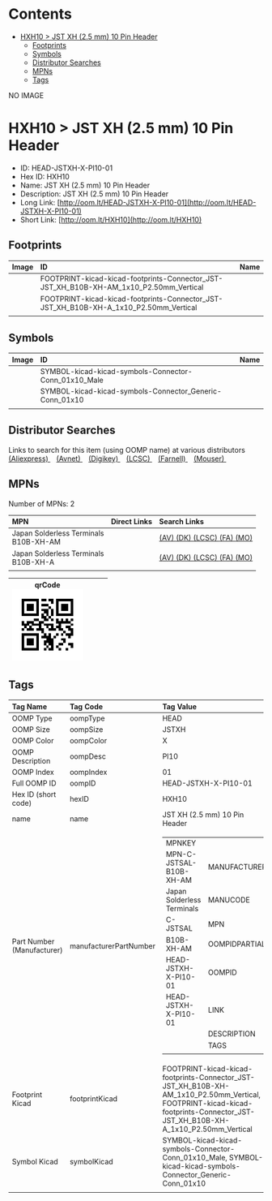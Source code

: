 



Contents
========

* [HXH10 > JST XH (2.5 mm) 10 Pin Header](#hxh10--jst-xh-25-mm-10-pin-header)
	* [Footprints](#footprints)
	* [Symbols](#symbols)
	* [Distributor Searches](#distributor-searches)
	* [MPNs](#mpns)
	* [Tags](#tags)
  
NO IMAGE  
# HXH10 > JST XH (2.5 mm) 10 Pin Header

- ID: HEAD-JSTXH-X-PI10-01
- Hex ID: HXH10
- Name: JST XH (2.5 mm) 10 Pin Header
- Description: JST XH (2.5 mm) 10 Pin Header
- Long Link: [http://oom.lt/HEAD-JSTXH-X-PI10-01](http://oom.lt/HEAD-JSTXH-X-PI10-01)
- Short Link: [http://oom.lt/HXH10](http://oom.lt/HXH10)

## Footprints
  

|Image|ID|Name|
| :--- | :--- | :--- |
||FOOTPRINT-kicad-kicad-footprints-Connector_JST-JST_XH_B10B-XH-AM_1x10_P2.50mm_Vertical||
||FOOTPRINT-kicad-kicad-footprints-Connector_JST-JST_XH_B10B-XH-A_1x10_P2.50mm_Vertical||
||||

## Symbols
  

|Image|ID|Name|
| :--- | :--- | :--- |
|![]()|SYMBOL-kicad-kicad-symbols-Connector-Conn_01x10_Male||
|![]()|SYMBOL-kicad-kicad-symbols-Connector_Generic-Conn_01x10||
||||

## Distributor Searches
  
Links to search for this item (using OOMP name) at various distributors  
[(Aliexpress) ](https://www.aliexpress.com/wholesale?SearchText=1117JST+XH+2.5+mm+10+Pin+Header)&nbsp;&nbsp;&nbsp;[(Avnet) ](https://www.avnet.com/shop/us/search/JST+XH+2.5+mm+10+Pin+Header)&nbsp;&nbsp;&nbsp;[(Digikey) ](https://www.digikey.co.uk/en/products/result?s=JST+XH+2.5+mm+10+Pin+Header)&nbsp;&nbsp;&nbsp;[(LCSC) ](https://www.lcsc.com/search?q=JST+XH+2.5+mm+10+Pin+Header)&nbsp;&nbsp;&nbsp;[(Farnell) ](https://uk.farnell.com/search?st=JST+XH+2.5+mm+10+Pin+Header)&nbsp;&nbsp;&nbsp;[(Mouser) ](https://www.mouser.com/c/?q=JST+XH+2.5+mm+10+Pin+Header)&nbsp;&nbsp;&nbsp;
## MPNs
  
Number of MPNs: 2  

|MPN|Direct Links|Search Links|
| :--- | :--- | :--- |
|Japan Solderless Terminals<br>B10B-XH-AM||[(AV) ](https://www.avnet.com/shop/us/search/B10B-XH-AM)[(DK) ](https://www.digikey.co.uk/products/en?keywords=B10B-XH-AM)[(LCSC) ](https://www.lcsc.com/search?q=B10B-XH-AM)[(FA) ](https://uk.farnell.com/search?st=B10B-XH-AM)[(MO) ](https://www.mouser.com/c/?q=B10B-XH-AM)|
|Japan Solderless Terminals<br>B10B-XH-A||[(AV) ](https://www.avnet.com/shop/us/search/B10B-XH-A)[(DK) ](https://www.digikey.co.uk/products/en?keywords=B10B-XH-A)[(LCSC) ](https://www.lcsc.com/search?q=B10B-XH-A)[(FA) ](https://uk.farnell.com/search?st=B10B-XH-A)[(MO) ](https://www.mouser.com/c/?q=B10B-XH-A)|
||||
  

|qrCode<br>[![](https://raw.githubusercontent.com/oomlout/oomlout_OOMP_parts_V2/main/HEAD/JSTXH/X/PI10/01/qrCode_140.png)](https://github.com/oomlout/oomlout_OOMP_parts_V2/tree/main/HEAD/JSTXH/X/PI10/01/qrCode.png)||||
| :---: | :---: | :---: | :---: |

## Tags
  

|Tag Name|Tag Code|Tag Value|
| :--- | :--- | :--- |
|OOMP Type|oompType|HEAD|
|OOMP Size|oompSize|JSTXH|
|OOMP Color|oompColor|X|
|OOMP Description|oompDesc|PI10|
|OOMP Index|oompIndex|01|
|Full OOMP ID|oompID|HEAD-JSTXH-X-PI10-01|
|Hex ID (short code)|hexID|HXH10|
|name|name|JST XH (2.5 mm) 10 Pin Header|
|Part Number (Manufacturer)|manufacturerPartNumber|<table><tr><td>MPNKEY</td></tr><tr><td> MPN-C-JSTSAL-B10B-XH-AM</td><td> MANUFACTURER</td></tr><tr><td> Japan Solderless Terminals</td><td> MANUCODE</td></tr><tr><td> C-JSTSAL</td><td> MPN</td></tr><tr><td> B10B-XH-AM</td><td> OOMPIDPARTIAL</td></tr><tr><td> HEAD-JSTXH-X-PI10-01</td><td> OOMPID</td></tr><tr><td> HEAD-JSTXH-X-PI10-01</td><td> LINK</td></tr><tr><td> </td><td> DESCRIPTION</td></tr><tr><td> </td><td> TAGS</td></tr><tr><td> </td></tr></table></td><td> <table><tr><td>MPNKEY</td></tr><tr><td> MPN-C-JSTSAL-B10B-XH-A</td><td> MANUFACTURER</td></tr><tr><td> Japan Solderless Terminals</td><td> MANUCODE</td></tr><tr><td> C-JSTSAL</td><td> MPN</td></tr><tr><td> B10B-XH-A</td><td> OOMPIDPARTIAL</td></tr><tr><td> HEAD-JSTXH-X-PI10-01</td><td> OOMPID</td></tr><tr><td> HEAD-JSTXH-X-PI10-01</td><td> LINK</td></tr><tr><td> </td><td> DESCRIPTION</td></tr><tr><td> </td><td> TAGS</td></tr><tr><td> </td></tr></table>|
|Footprint Kicad|footprintKicad|FOOTPRINT-kicad-kicad-footprints-Connector_JST-JST_XH_B10B-XH-AM_1x10_P2.50mm_Vertical, FOOTPRINT-kicad-kicad-footprints-Connector_JST-JST_XH_B10B-XH-A_1x10_P2.50mm_Vertical|
|Symbol Kicad|symbolKicad|SYMBOL-kicad-kicad-symbols-Connector-Conn_01x10_Male, SYMBOL-kicad-kicad-symbols-Connector_Generic-Conn_01x10|
||||
